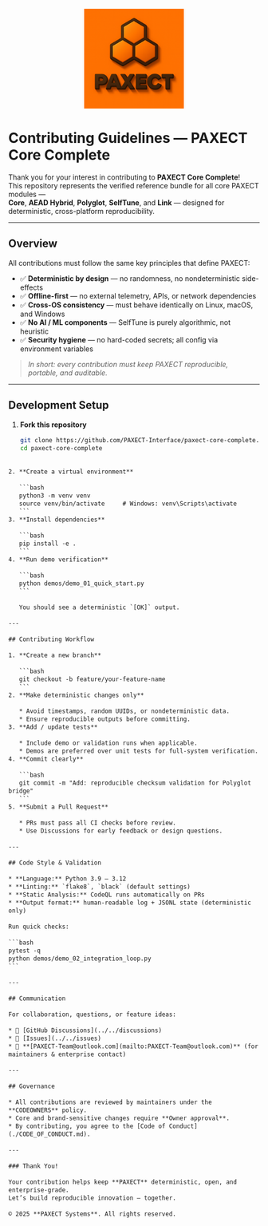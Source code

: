 

<p align="center">
  <img src="docs/ChatGPT%20Image%202%20okt%202025,%2022_22_22.png" alt="PAXECT logo" width="200"/>
</p>

# Contributing Guidelines — PAXECT Core Complete

Thank you for your interest in contributing to **PAXECT Core Complete**!  
This repository represents the verified reference bundle for all core PAXECT modules —  
**Core**, **AEAD Hybrid**, **Polyglot**, **SelfTune**, and **Link** — designed for deterministic, cross-platform reproducibility.

---

##  Overview

All contributions must follow the same key principles that define PAXECT:

- ✅ **Deterministic by design** — no randomness, no nondeterministic side-effects  
- ✅ **Offline-first** — no external telemetry, APIs, or network dependencies  
- ✅ **Cross-OS consistency** — must behave identically on Linux, macOS, and Windows  
- ✅ **No AI / ML components** — SelfTune is purely algorithmic, not heuristic  
- ✅ **Security hygiene** — no hard-coded secrets; all config via environment variables  

> _In short: every contribution must keep PAXECT reproducible, portable, and auditable._

---

##  Development Setup

1. **Fork this repository**
   ```bash
   git clone https://github.com/PAXECT-Interface/paxect-core-complete.git
   cd paxect-core-complete
````

2. **Create a virtual environment**

   ```bash
   python3 -m venv venv
   source venv/bin/activate     # Windows: venv\Scripts\activate
   ```
3. **Install dependencies**

   ```bash
   pip install -e .
   ```
4. **Run demo verification**

   ```bash
   python demos/demo_01_quick_start.py
   ```

   You should see a deterministic `[OK]` output.

---

## Contributing Workflow

1. **Create a new branch**

   ```bash
   git checkout -b feature/your-feature-name
   ```
2. **Make deterministic changes only**

   * Avoid timestamps, random UUIDs, or nondeterministic data.
   * Ensure reproducible outputs before committing.
3. **Add / update tests**

   * Include demo or validation runs when applicable.
   * Demos are preferred over unit tests for full-system verification.
4. **Commit clearly**

   ```bash
   git commit -m "Add: reproducible checksum validation for Polyglot bridge"
   ```
5. **Submit a Pull Request**

   * PRs must pass all CI checks before review.
   * Use Discussions for early feedback or design questions.

---

## Code Style & Validation

* **Language:** Python 3.9 – 3.12
* **Linting:** `flake8`, `black` (default settings)
* **Static Analysis:** CodeQL runs automatically on PRs
* **Output format:** human-readable log + JSONL state (deterministic only)

Run quick checks:

```bash
pytest -q
python demos/demo_02_integration_loop.py
```

---

## Communication

For collaboration, questions, or feature ideas:

* 💬 [GitHub Discussions](../../discussions)
* 🐛 [Issues](../../issues)
* 📧 **[PAXECT-Team@outlook.com](mailto:PAXECT-Team@outlook.com)** (for maintainers & enterprise contact)

---

## Governance

* All contributions are reviewed by maintainers under the **CODEOWNERS** policy.
* Core and brand-sensitive changes require **Owner approval**.
* By contributing, you agree to the [Code of Conduct](./CODE_OF_CONDUCT.md).

---

### Thank You!

Your contribution helps keep **PAXECT** deterministic, open, and enterprise-grade.
Let’s build reproducible innovation — together.

© 2025 **PAXECT Systems**. All rights reserved.






